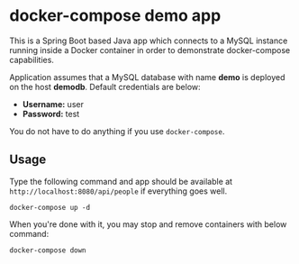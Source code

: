 # docker-compose demo app

This is a Spring Boot based Java app which connects to a MySQL instance 
running inside a Docker container in order to demonstrate docker-compose
capabilities.

Application assumes that a MySQL database with name **demo** is deployed 
on the host **demodb**. Default credentials are below:

* **Username:** user
* **Password:** test

You do not have to do anything if you use `docker-compose`.

## Usage

Type the following command and app should be available at 
`http://localhost:8080/api/people` if everything goes well.

```
docker-compose up -d
```

When you're done with it, you may stop and remove containers with below
command:

```
docker-compose down
```